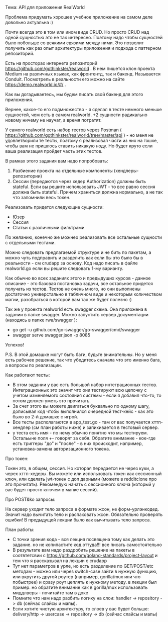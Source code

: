 Тема: API для приложения RealWorld

Проблема придумать хорошее учебное приложение на самом деле довольно актуальна :)

Почти всегда это в том или ином виде CRUD. Но просто CRUD над одной сущностью это не так интересно. Поэтому надо чтобы сущностей было побольше со всякими связими между ними. Это позволит получить как раз опыт архитектуры приложения и подхода с паттерном репозиторий.

Есть на просторах интернета репозиторий https://github.com/gothinkster/realworld . В нем пишется клон проекта Medium на различных языках, как фронтентд, так и бакенд. Называется Conduit. Посмотрель в реальности его можно на сайте https://demo.realworld.io/#/ .

Как вы догадываетесь, мы будем писать свой бакенд для этого приложения.

Вернее, какое-то его подмножество - я сделал в тесте немного меньше сущностей, чем есть в самом realworld. +2 сущности радикально новому ничему не научат, а время потратят.

У самого realworld есть набор тестов через Postman ( https://github.com/gothinkster/realworld/tree/master/api ) - но меня не удовлетворили те тесты, поэтому я реализовал части из них на гошке, чтобы вам не пришлось ставить никакую ноду. Но будет круто если ваша реализация пройдет часть этих тестов.

В рамках этого задания вам надо попробовать:
1. Разбиение проекта на отдельные компоненты (хендлеры-репозитории)
2. Сессии (передаются через хедер Authorization) должны быть stateful. Если вы решите использовать JWT - то все равно сессия должна быть stateful. Причем храниться должна нормально, а не так что запомнили весь токен.

Реализовать придется следующие сущности:
* Юзер
* Сессия
* Статьи с различными фильтрами

По желанию, конечно же можнео реализовать все остальные сущности с отдельными тестами.

Можно следовать предлагаемой структуре и не бить по пакетам, а можно чуть подправить и разделить как если бы это было бы в реальности - см crudapp за основу. Код надо писать в файле realworld.go если вы решите следовать 1-му варианту.

Как обычно во всех заданиях этого и предыдущих курсов - данное описание - это базовая постановка задачи, все остальное придется получать из тестов. Тестов не очень много, но они выполнены достаточно универстально в табличном виде и некоторым количеством магии, разобраться в которой вам так же будет полезно :)

Так же у проекта realworld есть swagger схема. Она приложена в задании в папке swagger. Можно запустить сервер документации (находясь в папке rwa/swagger ):

* go get -u github.com/go-swagger/go-swagger/cmd/swagger
* swagger serve swagger.json -p 8085

Успехов!

P.S. В этой домашке могут быть баги, будьте внимательны. Но у меня есть рабочее решение, так что убедитесь сначала что это именно бага, а вопросы по реализации.

Как работают тесты:

* В этом задании у вас есть большой набор интеграционных тестов. Интеграционных это значит что они тестируют всю цепочку с учетом изменяемого состояния системы - если я добавил что-то, то потом должен уметь это прочитать. 
* За счет этого вы можете двигаться буквально по одному шагу, дописывая код чтобы выполнился очередной тест-кейс - как это было во 2-й домашке с игрой.
* Все тесты располагаются в app_test.go - там от вас получается хттп-хендлер (см план работы ниже) и запихивается в тестовый сервер.
* у теста есть имя - по нему обычно понятно что мы тестируем. Остальыне поля +- говорят за себя. Обратите внимание - кое-где есть триггеры "до" и "после" - в них происходит, например, установка-замена авторизационного токена.

Про токен:

Токен это, в общем, сессия. Но которая передается не через куки, а черех хттп-хедеры. Вы можете или использовать токен как сессионный ключ, или сделать jwt-токен с доп дарными (можете в redditclone про это прочитать). Рекомендую начать с сессионного ключа (который у вас будет просто ключем в мапке сессий).

Про POST&ko запросы:

На сервер уходит тело запроса в формате жсон, не форм-урлэнкодед. Значит надо вычитать тело и распаковать жсон. Обязательно проверять ошибки! В предыдущей лекции было как вычитывать тело запроса.

План работы:

* С точки зрения кода - вся лекция посвящена тому как делать это задание. но не копипастите код оттуда!!! все писать самостоятельно 
* В результате вам надо раздробить решение на пакеты в соотвтетсвии с https://github.com/golang-standards/project-layout и тем что я рассказывал на лекции с crudapp
* Тут нет параметров в урле, но есть разделение по GET/POST/etc методам - можно или через switch-case зайти в нужную функцию, или вкрутить другой роутер (например, gorilla/mux или что побыстрее) и сразу роут цеплять к нужному методу. в лекции был пример. но обратите внимание как в gorilla/mux использовать миддлверы - почитайте там в доке
* Помните что нам надо разбить логику на слои: handler -> repository -> db (сейчас слайсы и мапы).
* Если хотите чистую архитектуру, то слоев у вас будет больше: delivery/http -> usercase -> repository -> db (сейчас слайсы и мапы)